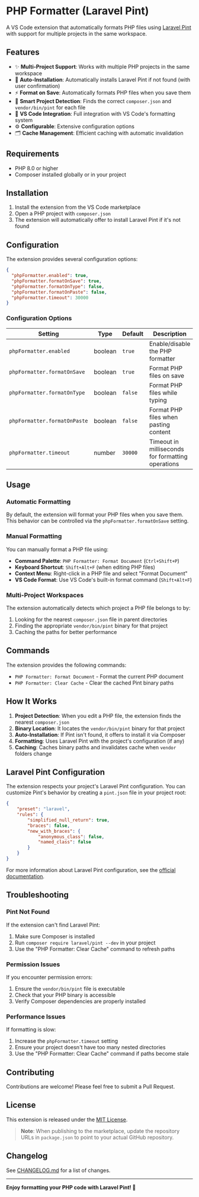 # PHP Formatter (Laravel Pint)

A VS Code extension that automatically formats PHP files using [Laravel Pint](https://laravel.com/docs/pint) with support for multiple projects in the same workspace.

## Features

- ✨ **Multi-Project Support**: Works with multiple PHP projects in the same workspace
- 🔧 **Auto-Installation**: Automatically installs Laravel Pint if not found (with user confirmation)
- ⚡ **Format on Save**: Automatically formats PHP files when you save them
- 🎯 **Smart Project Detection**: Finds the correct `composer.json` and `vendor/bin/pint` for each file
- 📝 **VS Code Integration**: Full integration with VS Code's formatting system
- ⚙️ **Configurable**: Extensive configuration options
- 🗂️ **Cache Management**: Efficient caching with automatic invalidation

## Requirements

- PHP 8.0 or higher
- Composer installed globally or in your project

## Installation

1. Install the extension from the VS Code marketplace
2. Open a PHP project with `composer.json`
3. The extension will automatically offer to install Laravel Pint if it's not found

## Configuration

The extension provides several configuration options:

```json
{
  "phpFormatter.enabled": true,
  "phpFormatter.formatOnSave": true, 
  "phpFormatter.formatOnType": false,
  "phpFormatter.formatOnPaste": false,
  "phpFormatter.timeout": 30000
}
```

### Configuration Options

| Setting | Type | Default | Description |
|---------|------|---------|-------------|
| `phpFormatter.enabled` | boolean | `true` | Enable/disable the PHP formatter |
| `phpFormatter.formatOnSave` | boolean | `true` | Format PHP files on save |
| `phpFormatter.formatOnType` | boolean | `false` | Format PHP files while typing |
| `phpFormatter.formatOnPaste` | boolean | `false` | Format PHP files when pasting content |
| `phpFormatter.timeout` | number | `30000` | Timeout in milliseconds for formatting operations |

## Usage

### Automatic Formatting

By default, the extension will format your PHP files when you save them. This behavior can be controlled via the `phpFormatter.formatOnSave` setting.

### Manual Formatting

You can manually format a PHP file using:

- **Command Palette**: `PHP Formatter: Format Document` (`Ctrl+Shift+P`)
- **Keyboard Shortcut**: `Shift+Alt+F` (when editing PHP files)
- **Context Menu**: Right-click in a PHP file and select "Format Document"
- **VS Code Format**: Use VS Code's built-in format command (`Shift+Alt+F`)

### Multi-Project Workspaces

The extension automatically detects which project a PHP file belongs to by:

1. Looking for the nearest `composer.json` file in parent directories
2. Finding the appropriate `vendor/bin/pint` binary for that project
3. Caching the paths for better performance

## Commands

The extension provides the following commands:

- `PHP Formatter: Format Document` - Format the current PHP document
- `PHP Formatter: Clear Cache` - Clear the cached Pint binary paths

## How It Works

1. **Project Detection**: When you edit a PHP file, the extension finds the nearest `composer.json`
2. **Binary Location**: It locates the `vendor/bin/pint` binary for that project
3. **Auto-Installation**: If Pint isn't found, it offers to install it via Composer
4. **Formatting**: Uses Laravel Pint with the project's configuration (if any)
5. **Caching**: Caches binary paths and invalidates cache when `vendor` folders change

## Laravel Pint Configuration

The extension respects your project's Laravel Pint configuration. You can customize Pint's behavior by creating a `pint.json` file in your project root:

```json
{
    "preset": "laravel",
    "rules": {
        "simplified_null_return": true,
        "braces": false,
        "new_with_braces": {
            "anonymous_class": false,
            "named_class": false
        }
    }
}
```

For more information about Laravel Pint configuration, see the [official documentation](https://laravel.com/docs/pint).

## Troubleshooting

### Pint Not Found

If the extension can't find Laravel Pint:

1. Make sure Composer is installed
2. Run `composer require laravel/pint --dev` in your project
3. Use the "PHP Formatter: Clear Cache" command to refresh paths

### Permission Issues

If you encounter permission errors:

1. Ensure the `vendor/bin/pint` file is executable
2. Check that your PHP binary is accessible
3. Verify Composer dependencies are properly installed

### Performance Issues

If formatting is slow:

1. Increase the `phpFormatter.timeout` setting
2. Ensure your project doesn't have too many nested directories
3. Use the "PHP Formatter: Clear Cache" command if paths become stale

## Contributing

Contributions are welcome! Please feel free to submit a Pull Request.

## License

This extension is released under the [MIT License](LICENSE).

> **Note**: When publishing to the marketplace, update the repository URLs in `package.json` to point to your actual GitHub repository.

## Changelog

See [CHANGELOG.md](CHANGELOG.md) for a list of changes.

---

**Enjoy formatting your PHP code with Laravel Pint! 🚀**
